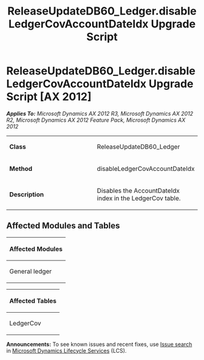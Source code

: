 ﻿---
title: ReleaseUpdateDB60_Ledger.disableLedgerCovAccountDateIdx Upgrade Script
TOCTitle: ReleaseUpdateDB60_Ledger.disableLedgerCovAccountDateIdx Upgrade Script
ms:assetid: c4eddb64-68ef-4db4-df2b-043419aaed12
ms:mtpsurl: https://msdn.microsoft.com/en-us/library/JJ686871(v=AX.60)
ms:contentKeyID: 49711068
ms.date: 05/18/2015
mtps_version: v=AX.60
---

# ReleaseUpdateDB60\_Ledger.disableLedgerCovAccountDateIdx Upgrade Script [AX 2012]


_**Applies To:** Microsoft Dynamics AX 2012 R3, Microsoft Dynamics AX 2012 R2, Microsoft Dynamics AX 2012 Feature Pack, Microsoft Dynamics AX 2012_

<table>
<colgroup>
<col style="width: 50%" />
<col style="width: 50%" />
</colgroup>
<tbody>
<tr class="odd">
<td><p><strong>Class</strong></p></td>
<td><p>ReleaseUpdateDB60_Ledger</p></td>
</tr>
<tr class="even">
<td><p><strong>Method</strong></p></td>
<td><p>disableLedgerCovAccountDateIdx</p></td>
</tr>
<tr class="odd">
<td><p><strong>Description</strong></p></td>
<td><p>Disables the AccountDateIdx index in the LedgerCov table.</p></td>
</tr>
</tbody>
</table>


## Affected Modules and Tables

<table>
<colgroup>
<col style="width: 100%" />
</colgroup>
<thead>
<tr class="header">
<th><p>Affected Modules</p></th>
</tr>
</thead>
<tbody>
<tr class="odd">
<td><p>General ledger</p></td>
</tr>
</tbody>
</table>


<table>
<colgroup>
<col style="width: 100%" />
</colgroup>
<thead>
<tr class="header">
<th><p>Affected Tables</p></th>
</tr>
</thead>
<tbody>
<tr class="odd">
<td><p>LedgerCov</p></td>
</tr>
</tbody>
</table>

  
**Announcements:** To see known issues and recent fixes, use [Issue search](http://go.microsoft.com/fwlink/?linkid=389258) in [Microsoft Dynamics Lifecycle Services](http://go.microsoft.com/fwlink/?linkid=306505) (LCS).

